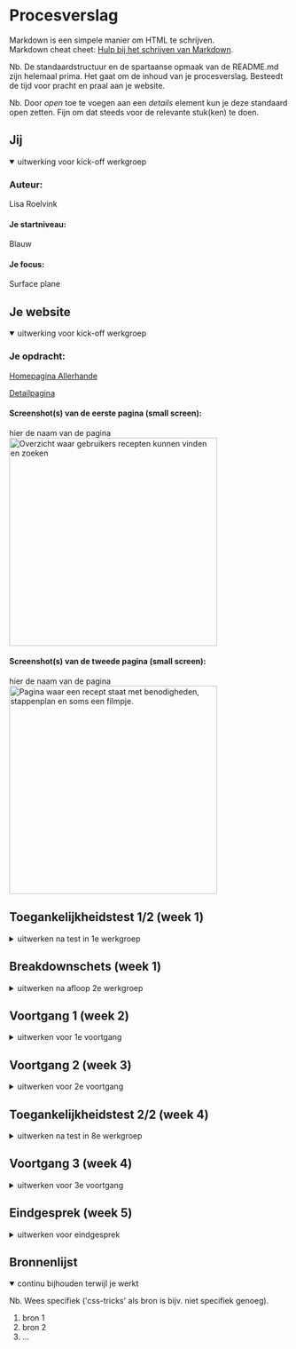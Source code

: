 # Procesverslag
Markdown is een simpele manier om HTML te schrijven.  
Markdown cheat cheet: [Hulp bij het schrijven van Markdown](https://github.com/adam-p/markdown-here/wiki/Markdown-Cheatsheet).

Nb. De standaardstructuur en de spartaanse opmaak van de README.md zijn helemaal prima. Het gaat om de inhoud van je procesverslag. Besteedt de tijd voor pracht en praal aan je website.

Nb. Door *open* toe te voegen aan een *details* element kun je deze standaard open zetten. Fijn om dat steeds voor de relevante stuk(ken) te doen.





## Jij

<details open>
  <summary>uitwerking voor kick-off werkgroep</summary>

  ### Auteur:
  Lisa Roelvink 

  #### Je startniveau:
  Blauw

  #### Je focus:
  Surface plane
 
</details>





## Je website

<details open>
  <summary>uitwerking voor kick-off werkgroep</summary>

  ### Je opdracht:
  [Homepagina Allerhande](https://www.ah.nl/allerhande)

  [Detailpagina](https://www.ah.nl/allerhande/recept/R-R1189960/paddenstoelenrisotto-met-pancetta-uit-de-oven)


  #### Screenshot(s) van de eerste pagina (small screen): 
  hier de naam van de pagina  
  <img src="readme-images/screenshot-home-png" width="375px" alt="Overzicht waar gebruikers recepten kunnen vinden en zoeken">

  #### Screenshot(s) van de tweede pagina (small screen):
  hier de naam van de pagina  
  <img src="readme-images/screenshot-recept.png" width="375px" alt="Pagina waar een recept staat met benodigheden, stappenplan en soms een filmpje.">
 
</details>



## Toegankelijkheidstest 1/2 (week 1)

<details>
  <summary>uitwerken na test in 1e werkgroep</summary>

  ### Bevindingen
  Lijst met je bevindingen die in de test naar voren kwamen:

  #### Screenreader
  
  ##### Headings
  Heading level screenreader. Kom er maar in herfst section bevat geen list, waardoor er niet benoemd wordt hoeveel recepten er onder “Kom er maar in herfst” vallen. Er wordt ook niet benoemd dat het recepten zijn, maar misschien spreekt dat voor zich.

  Dubbele header verwarrend. 

  Hier een omschrijving van hoe het opgelost kan worden (met indien nodig afbeeldingen)

  Recepten/articles in een list zetten?


  #### Muis en Toetsenbord 

  ##### Scrollen
  Gebruiker navigeert terug naar Google in de carousel. 

  ##### Hover
  Buttons: zwakke hover
  Links in paragraaf: 0 hover
  Articles krijgen alleen dropshadow. Misschien kleine animatie.


  Hier een omschrijving van hoe het opgelost kan worden (met indien nodig afbeeldingen)

  Sanne heeft uitgelegd in Werkgroep 2 dat je dat kunt voorkomen.

  #### Motoriek (shocks, elastiekjes)

  De website is redelijk vergevingsgezind als het neer komt op een verkeerde klik. De gebruiker navigeerd precies terug naar het punt waar de klik is gedaan op de home pagina.

  Dit wil ik graag meenemen in mijn website.

  #### Visueel (brillen, contrast, kleurenblind, dark/light). 

  ##### Darkmode
  Niet van toepassing. Twijfel of dit echt nodig is en wat bijdraagt. 

  ##### Kleuren
  Website bevat veel en goed contrast. Afbeeldingen worden wat minder smakelijk. Teksten zijn goed te lezen.

  <img src="readme-images/kleurenblind-header.png" width="375px" alt="Kleurenblind header">

  <img src="readme-images/kleurenblind-body.png" width="375px" alt="Kleurenblind body">

  <img src="readme-images/zwart-wit.png" width="375px" alt="Contrast">

  ##### Zicht
  Glaucome: cursor & hover niet te zien.
  Hemianopia: -
  Blur: cursor en hover states wel te zien, maar niet duidelijk. Tekst niet te lezen.
  Combined loss: -

  Teksten zijn met de beperkingen in zicht niet te lezen.


  Hier een omschrijving van hoe het opgelost kan worden (met indien nodig afbeeldingen)

  Wellicht grotere animaties, hovers en duidelijke kleurverandering wanneer iets wordt geselecteerd. 

</details>



## Breakdownschets (week 1)

<details>
  <summary>uitwerken na afloop 2e werkgroep</summary>

  ### de hele pagina: 
  <img src="readme-images/dummy-plaatje.jpg" width="375px" alt="breakdown van de hele pagina">

  ### dynamisch deel (bijv menu): 
  <img src="readme-images/dummy-plaatje.jpg" width="375px" alt="breakdown van een dynamisch deel">

  ### wellicht nog een dynamisch deel (bijv filter): 
  <img src="readme-images/dummy-plaatje.jpg" width="375px" alt="breakdown van nog een dynamisch deel">

</details>





## Voortgang 1 (week 2)

<details>
  <summary>uitwerken voor 1e voortgang</summary>

  ### Stand van zaken
  hier dit ging goed & dit was lastig (neem ook screenshots op van delen van je website en code)


  ### Agenda voor meeting
  samen met je groepje opstellen

  | Lisa R      | Oemar          | Ouiman    | student 4        |
  | ---            | ---                | ---          | ---              |
  | Breakdown schetsen  | Breakdownschetsen    | Ook breakdown    | en dan ik dat    |
  | 'Blokjes content' | Ul/li nakijken | nog een punt | dit wil ik zeker |
  | Hoeveelheid content bespreken            | Header nagekeken         | ...          | ...              |


  ### Verslag van meeting
  hier na afloop snel de uitkomsten van de meeting vastleggen

  - samen door de KPN website gegaan en elementen besproken
  - Hoeveelheid content besproken
  - Menu aangepast/bewerking naar groot scherm

  Notities Lisa:

  Even vragen hoe ik dit in Github krijg zonder dat de code gelezen wordt.

  <img src="readme-images/IMG_3669.jpg" width="375px" alt="breakdown header en navigatie">

  <img src="IMG_3670.jpg" width="375px" alt="breakdown section recepten">

  <img src="readme-images/IMG_3671.jpg" width="375px" alt="breakdown laatste section">

</details>





## Voortgang 2 (week 3)

<details>
  <summary>uitwerken voor 2e voortgang</summary>

  ### Stand van zaken
  hier dit ging goed & dit was lastig (neem ook screenshots op van delen van je website en code)


  ### Agenda voor meeting
  samen met je groepje opstellen

  | Lisa     | Oemar          | Ouiaam    | Giuliano        |
  | ---            | ---                | ---          | ---              |
  | HTML nakijken  | HTML nakijken            | Geen specifieke agenda punten    | -----?    |
  | plan van aanpak maken | - | - | - |
  | ...            | ...                | ...          | ...              |


  ### Verslag van meeting
  hier na afloop snel de uitkomsten van de meeting vastleggen

  - punt 1
  - punt 2
  - nog een punt
- ...

</details>





## Toegankelijkheidstest 2/2 (week 4)

<details>
  <summary>uitwerken na test in 8e werkgroep</summary>

  ### Bevindingen
  Lijst met je bevindingen die in de test naar voren kwamen (geef ook aan wat er verbeterd is):

  #### Screenreader
  Hier korte omschrijving (met indien nodig afbeeldingen)

  Hier een omschrijving van hoe het opgelost kan worden (met indien nodig afbeeldingen)


  #### Muis en Toetsenbord 
  Hier korte omschrijving (met indien nodig afbeeldingen)

  Hier een omschrijving van hoe het opgelost kan worden (met indien nodig afbeeldingen)


  #### Motoriek (shocks, elastiekjes)
  Hier korte omschrijving (met indien nodig afbeeldingen)

  Hier een omschrijving van hoe het opgelost kan worden (met indien nodig afbeeldingen)


  #### Visueel (brillen, contrast, kleurenblind, dark/light). 
  Hier korte omschrijving (met indien nodig afbeeldingen)

  Hier een omschrijving van hoe het opgelost kan worden (met indien nodig afbeeldingen)

</details>





## Voortgang 3 (week 4)

<details>
  <summary>uitwerken voor 3e voortgang</summary>

  ### Stand van zaken
  hier dit ging goed & dit was lastig (neem ook screenshots op van delen van je website en code)


  ### Agenda voor meeting
  samen met je groepje opstellen

  | student 1      | student 2          | student 3    | student 4        |
  | ---            | ---                | ---          | ---              |
  | dit bespreken  | en dit             | en ik dit    | en dan ik dat    |
  | en dat ook nog | dit als er tijd is | nog een punt | dit wil ik zeker |
  | ...            | ...                | ...          | ...              |


  ### Verslag van meeting
  hier na afloop snel de uitkomsten van de meeting vastleggen

  - punt 1
  - punt 2
  - nog een punt
  - ...

</details>





## Eindgesprek (week 5)

<details>
  <summary>uitwerken voor eindgesprek</summary>

  ### Je uitkomst - karakteristiek screenshots:
  <img src="readme-images/dummy-plaatje.jpg" width="375px" alt="uitomst opdracht 1">


  ### Dit ging goed/Heb ik geleerd: 
  Korte omschrijving met plaatjes

  <img src="readme-images/dummy-plaatje.jpg" width="375px" alt="top">


  ### Dit was lastig/Is niet gelukt:
  Korte omschrijving met plaatjes

  <img src="readme-images/dummy-plaatje.jpg" width="375px" alt="bummer">
</details>





## Bronnenlijst

<details open>
  <summary>continu bijhouden terwijl je werkt</summary>

  Nb. Wees specifiek ('css-tricks' als bron is bijv. niet specifiek genoeg).

  1. bron 1
  2. bron 2
  3. ...

</details>